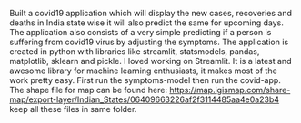 Built a covid19 application which will display the new cases, recoveries and deaths in India state wise it will also predict the same for upcoming days. The application also consists of a very simple predicting if a person is suffering from covid19 virus by adjusting the symptoms. The application is created in python with libraries like streamlit, statsmodels, pandas, matplotlib, sklearn and pickle. I loved working on Streamlit. It is a latest and awesome library for machine learning enthusiasts, it makes most of the work pretty easy.
First run the symptoms-model then run the covid-app.
The shape file for map can be found here: https://map.igismap.com/share-map/export-layer/Indian_States/06409663226af2f3114485aa4e0a23b4 keep all these files in same folder.
